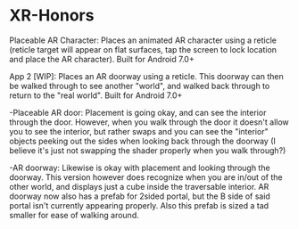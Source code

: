 # XR-Honors
Placeable AR Character: Places an animated AR character using a reticle (reticle target will appear on flat surfaces, tap the screen to lock location and place the AR character). Built for Android 7.0+

App 2 [WIP]: Places an AR doorway using a reticle. This doorway can then be walked through to see another "world", and walked back through to return to the "real world". Built for Android 7.0+

  -Placeable AR door: Placement is going okay, and can see the interior through the door. However, when you walk through the door it doesn't allow you to see the interior, but rather swaps and you can see the "interior" objects peeking out the sides when looking back through the doorway (I believe it's just not swapping the shader properly when you walk through?)
  
  -AR doorway: Likewise is okay with placement and looking through the doorway. This version however does recognize when you are in/out of the other world, and displays just a cube inside the traversable interior.
               AR doorway now also has a prefab for 2sided portal, but the B side of said portal isn't currently appearing properly. Also this prefab is sized a tad smaller for ease of walking around.